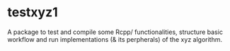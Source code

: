 # testxyz1


 A  package to test and compile some Rcpp/ functionalities, structure basic workflow and run implementations (& its perpherals) of the xyz algorithm. 
